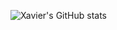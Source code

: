 ![Xavier's GitHub stats](https://github-readme-stats.vercel.app/api?username=xavierboubert&count_private=true&show_icons=true&theme=dracula)

